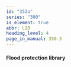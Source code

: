 ```yaml
---
id: "352a"
series: "300"
is_element: true
abbr: LIB
heading_level: 4
page_in_manual: 350-3
---
```


#### Flood protection library